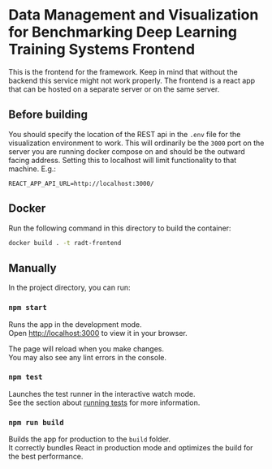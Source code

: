 # Data Management and Visualization for Benchmarking Deep Learning Training Systems Frontend
This is the frontend for the framework. Keep in mind that without the backend this service might not work properly.
The frontend is a react app that can be hosted on a separate server or on the same server.

## Before building

You should specify the location of the REST api in the `.env` file for the visualization environment to work. This will ordinarily be the `3000` port on the server
you are running docker compose on and should be the outward facing address. Setting this to localhost will limit functionality to that machine. E.g.:

```
REACT_APP_API_URL=http://localhost:3000/
```
## Docker

Run the following command in this directory to build the container:

```bash
docker build . -t radt-frontend
```

## Manually

In the project directory, you can run:

### `npm start`

Runs the app in the development mode.\
Open [http://localhost:3000](http://localhost:3000) to view it in your browser.

The page will reload when you make changes.\
You may also see any lint errors in the console.

### `npm test`

Launches the test runner in the interactive watch mode.\
See the section about [running tests](https://facebook.github.io/create-react-app/docs/running-tests) for more information.

### `npm run build`

Builds the app for production to the `build` folder.\
It correctly bundles React in production mode and optimizes the build for the best performance.
